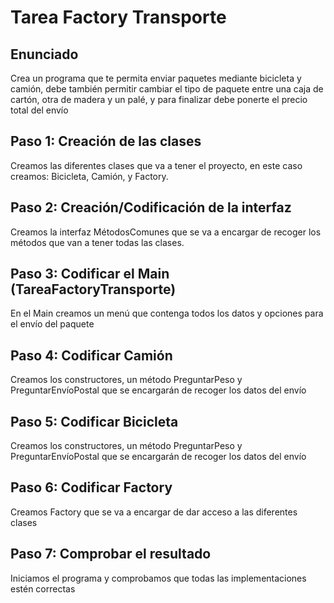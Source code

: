 # Tarea Factory Transporte

## Enunciado
Crea un programa que te permita enviar paquetes mediante bicicleta y camión, debe también permitir cambiar el tipo de paquete entre una caja de cartón, otra de madera y un palé, y para finalizar debe ponerte el precio total del envío

## Paso 1: Creación de las clases
Creamos las diferentes clases que va a tener el proyecto, en este caso creamos: Bicicleta, Camión, y Factory.

## Paso 2: Creación/Codificación de la interfaz
Creamos la interfaz MétodosComunes que se va a encargar de recoger los métodos que van a tener todas las clases.

## Paso 3: Codificar el Main (TareaFactoryTransporte) 
En el Main creamos un menú que contenga todos los datos y opciones para el envío del paquete

## Paso 4: Codificar Camión
Creamos los constructores, un método PreguntarPeso y PreguntarEnvíoPostal que se encargarán de recoger los datos del envío

## Paso 5: Codificar Bicicleta 
Creamos los constructores, un método PreguntarPeso y PreguntarEnvíoPostal que se encargarán de recoger los datos del envío

## Paso 6: Codificar Factory
Creamos Factory que se va a encargar de dar acceso a las diferentes clases

## Paso 7: Comprobar el resultado
Iniciamos el programa y comprobamos que todas las implementaciones estén correctas
